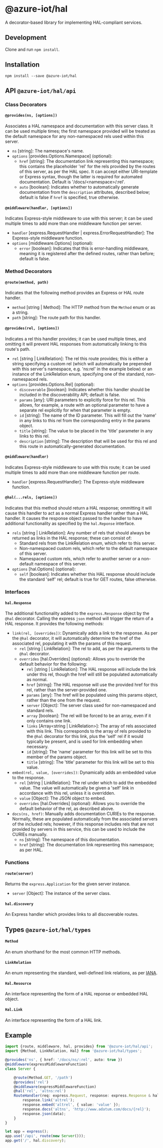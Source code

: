 # @azure-iot/hal

A decorator-based library for implementing HAL-compliant services.

## Development

Clone and run `npm install`.

## Installation

`npm install --save @azure-iot/hal`

## API `@azure-iot/hal/api`

### Class Decorators

#### `@provides(ns, [options])`
Associates a HAL namespace and documentation with this server class. It can be used multiple times; the first namespace provided will be treated as the default namespace for any non-namespaced rels used within this server.
* `ns` [string]: The namespace's name.
* `options` [provides.Options.Namespace] (optional):
    * `href` [string]: The documentation link representing this namespace; this contains the placeholder 'rel' for the rels provided by the routes of this server, as per the HAL spec. It can accept either URI-template or Express syntax, though the latter is required for automated documentation. Default is '/docs/&lt;namespace&gt;/:rel'.
    * `auto` [boolean]: Indicates whether to automatically generate documentation from the `description` attributes, described below; default is false if `href` is specified, true otherwise.

#### `@middleware(handler, [options])`
Indicates Express-style middleware to use with this server; it can be used multiple times to add more than one middleware function per server.
* `handler` [express.RequestHandler | express.ErrorRequestHandler]: The Express-style middleware function.
* `options` [middleware.Options] (optional):
    * `error` [boolean]: Indicates that this is error-handling middleware, meaning it is registered after the defined routes, rather than before; default is false.

### Method Decorators

#### `@route(method, path)`
Indicates that the following method provides an Express or HAL route handler.
* `method` [string | Method]: The HTTP method from the `Method` enum or as a string.
* `path` [string]: The route path for this handler.

#### `@provides(rel, [options])`
Indicates a rel this handler provides; it can be used multiple times, and omitting it will prevent HAL responses from automatically linking to this route's path.
* `rel` [string | LinkRelation]: The rel this route provides; this is either a string specifying a custom rel (which will automatically be prepended with this server's namespace, e.g. 'ns:rel' in the example below) or an instance of the LinkRelation enum, specifying one of the standard, non-namespaced rels.
* `options` [provides.Options.Rel] (optional):
    * `discoverable` [boolean]: Indicates whether this handler should be included in the discoverability API; default is false.
    * `params` [any]: URI parameters to explicitly force for this rel. This allows, for example, a route with an optional parameter to have a separate rel explicitly for when that parameter is empty.
    * `id` [string]: The name of the ID parameter. This will fill out the 'name' in any links to this rel from the corresponding entry in the params object.
    * `title` [string]: The value to be placed in the 'title' parameter in any links to this rel.
    * `description` [string]: The description that will be used for this rel and this route in automatically-generated documentation.

#### `@middleware(handler)`
Indicates Express-style middleware to use with this route; it can be used multiple times to add more than one middleware function per route.
* `handler` [express.RequestHandler]: The Express-style middleware function.

#### `@hal(...rels, [options])`
Indicates that this method should return a HAL response; ommitting it will cause this handler to act as a normal Express handler rather than a HAL handler. It causes the response object passed to the handler to have additional functionality as specified by the `hal.Reponse` interface.
* `rels` [string | LinkRelation]: Any number of rels that should always be returned as links in the HAL response; these can consist of:
    * Standard rels from the LinkRelation enum, which refer to this server.
    * Non-namespaced custom rels, which refer to the default namespace of this server.
    * Namespaced custom rels, which refer to another server or a non-default namespace of this server.
* `options` [hal.Options] (optional):
    * `self` [boolean]: Indicates whether this HAL response should include the standard 'self' rel; default is true for GET routes, false otherwise.

### Interfaces

#### `hal.Response`
The additional functionality added to the `express.Response` object by the `@hal` decorator. Calling the express `json` method will trigger the return of a HAL response. It provides the following methods:
* `link(rel, [overrides])`: Dynamically adds a link to the response. As per the `@hal` decorator, it will automatically determine the href of the associated rel, populating it with the params of this request.
    * `rel` [string | LinkRelation]: The rel to add, as per the arguments to the `@hal` decorator.
    * `overrides` [hal.Overrides] (optional): Allows you to override the default behavior for the following:
        * `rel` [string | LinkRelation]: The HAL response will include the link under this rel, though the href will still be populated automatically as normal.
        * `href` [string]: The HAL response will use the provided href for this rel, rather than the server-provided one.
        * `params` [any]: The href will be populated using this params object, rather than the one from the request.
        * `server` [Object]: The server class used for non-namespaced and standard rels.
        * `array` [boolean]: The rel will be forced to be an array, even if it only contains one link.
        * `links` [Array&lt;string | LinkRelation&gt;]: The array of rels associated with this link. This corresponds to the array of rels provided to the `@hal` decorator for this link, plus the 'self' rel if it would typically be present, and is used for link embedding when necessary.
        * `id` [string]: The 'name' parameter for this link will be set to this member of the params object.
        * `title` [string]: The 'title' parameter for this link will be set to this value.
* `embed(rel, value, [overrides])`: Dynamically adds an embedded value to the response.
    * `rel` [string | LinkRelation]: The rel under which to add the embedded value. The value will automatically be given a 'self' link in accordance with this rel, unless it is overridden.
    * `value` [Object]: The JSON object to embed.
    * `overrides` [hal.Overrides] (optional): Allows you to override the default behavior of the rel, as described above.
* `docs(ns, href)`: Manually adds documentation CURIEs to the response. Normally, these are populated automatically from the associated servers of the included rels; however, if this response includes rels that are not provided by servers in this service, this can be used to include the CURIEs manually.
    * `ns` [string]: The namespace of this documentation.
    * `href` [string]: The documentation link representing this namespace; as per HAL.

### Functions

#### `route(server)`
Returns the `express.Application` for the given server instance.
* `server` [Object]: The instance of the server class.

#### `hal.discovery`
An Express handler which provides links to all discoverable routes.

## Types `@azure-iot/hal/types`

#### `Method`
An enum shorthand for the most common HTTP methods.

#### `LinkRelation`
An enum representing the standard, well-defined link relations, as per [IANA](http://www.iana.org/assignments/link-relations/link-relations.xhtml).

#### `Hal.Resource`
An interface representing the form of a HAL reponse or embedded HAL object.

#### `Hal.Link`
An interface representing the form of a HAL link. 

## Example

```ts
import {route, middleware, hal, provides} from '@azure-iot/hal/api';
import {Method, LinkRelation, Hal} from '@azure-iot/hal/types';

@provides('ns', { href: '/docs/ns/:rel', auto: true })
@middleware(expressMiddlewareFunction)
class Server {

    @route(Method.GET, '/path')
    @provides('rel')
    @middleware(expressMiddlewareFunction)
    @hal('rel', 'altns:rel')
    RouteHandler(req: express.Request, response: express.Response & hal.Response, next: express.NextFunction) {
        response.link('altrel');
        response.embed('altrel', { value: 'value' });
        response.docs('altns', 'http://www.adatum.com/docs/{rel}');
        response.json(data);
    }
}

let app = express();
app.use('/api', route(new Server()));
app.get('/', hal.discovery);
```